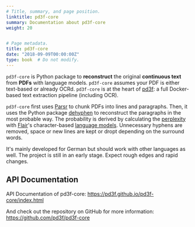 ```yaml
---
# Title, summary, and page position.
linktitle: pd3f-core
summary: Documentation about pd3f-core
weight: 20


# Page metadata.
title: pd3f-core
date: "2018-09-09T00:00:00Z"
type: book  # Do not modify.
---
```



`pd3f-core` is Python package to **reconstruct** the original **continuous text** from **PDFs** with language models.
`pd3f-core` assumes your PDF is either text-based or already OCRd.
`pd3f-core` is at the heart of [pd3f](https://github.com/pd3f/pd3f): a full Docker-based text extraction pipeline (including OCR).

`pd3f-core` first uses [Parsr](https://github.com/axa-group/Parsr) to chunk PDFs into lines and paragraphs.
Then, it uses the Python package [dehyphen](https://github.com/jfilter/dehyphen) to reconstruct the paragraphs in the most probable way.
The probability is derived by calculating the [perplexity](https://en.wikipedia.org/wiki/Perplexity) with [Flair](https://github.com/flairNLP/flair)'s character-based [language models](https://machinelearningmastery.com/statistical-language-modeling-and-neural-language-models/).
Unnecessary hyphens are removed, space or new lines are kept or dropt depending on the surround words.

It's mainly developed for German but should work with other languages as well.
The project is still in an early stage.
Expect rough edges and rapid changes.

## API Documentation

API Documentation of pd3f-core: <https://pd3f.github.io/pd3f-core/index.html>

And check out the repository on GitHub for more information: <https://github.com/pd3f/pd3f-core>
